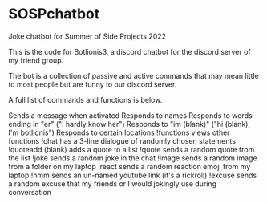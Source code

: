 # SOSPchatbot
Joke chatbot for Summer of Side Projects 2022

This is the code for Botlionis3, a discord chatbot for the discord server of my friend group.

The bot is a collection of passive and active commands that may mean little to most people but are funny to our discord server. 

A full list of commands and functions is below.

Sends a message when activated
Responds to names
Responds to words ending in "er" ("I hardly know her")
Responds to "im (blank)" ("hi (blank), I'm botlionis")
Responds to certain locations
!functions views other functions
!chat has a 3-line dialogue of randomly chosen statements
!quoteadd (blank) adds a quote to a list
!quote sends a random quote from the list
!joke sends a random joke in the chat
!image sends a random image from a folder on my laptop
!react sends a random reaction emoji from my laptop
!hmm sends an un-named youtube link (it's a rickroll)
!excuse sends a random excuse that my friends or I would jokingly use during conversation
